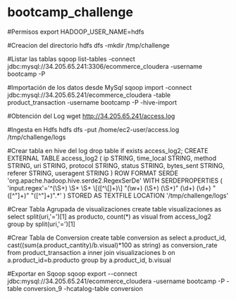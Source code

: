 # bootcamp_challenge

#Permisos
export HADOOP_USER_NAME=hdfs

#Creacion del directorio
hdfs dfs -mkdir /tmp/challenge

#Listar las tablas
sqoop list-tables -connect jdbc:mysql://34.205.65.241:3306/ecommerce_cloudera -username bootcamp -P 

#Importación de los datos desde MySql
sqoop import -connect jdbc:mysql://34.205.65.241/ecommerce_cloudera -table product_transaction  -username bootcamp -P -hive-import

#Obtención del Log
wget http://34.205.65.241/access.log

#Ingesta en Hdfs
hdfs dfs -put /home/ec2-user/access.log /tmp/challenge/logs

#Crear tabla en hive del log
drop table if exists access_log2;
CREATE EXTERNAL TABLE access_log2 (
        ip                STRING,
        time_local        STRING,
        method            STRING,
        uri               STRING,
        protocol          STRING,
        status            STRING,
        bytes_sent        STRING,
        referer           STRING,
        useragent         STRING
        )
    ROW FORMAT SERDE 'org.apache.hadoop.hive.serde2.RegexSerDe'
    WITH SERDEPROPERTIES (
    'input.regex'='^(\\S+) \\S+ \\S+ \\[([^\\[]+)\\] "(\\w+) (\\S+) (\\S+)" (\\d+) (\\d+) "([^"]+)" "([^"]+)".*'
)
STORED AS TEXTFILE
LOCATION '/tmp/challenge/logs'

#Crear Tabla Agrupada de visualizaciones
create table visualizaciones as select split(uri,'=')[1] as producto, count(*) as visual  from access_log2 group by split(uri,'=')[1]

#Crear Tabla de Conversion
create table conversion as select a.product_id, cast((sum(a.product_cantity)/b.visual)*100 as string) as conversion_rate
from product_transaction a inner join visualizaciones b on a.product_id=b.producto
group by a.product_id, b.visual

#Exportar en Sqoop
sqoop export --connect jdbc:mysql://34.205.65.241/ecommerce_cloudera -username bootcamp -P -table conversion_9 -hcatalog-table conversion

